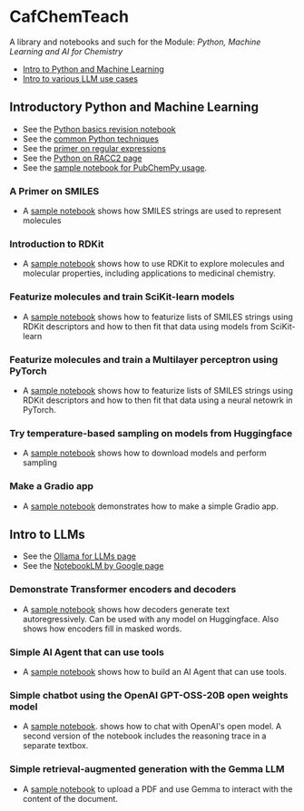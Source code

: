 # CafChemTeach
A library and notebooks and such for the Module: *Python, Machine Learning and AI for Chemistry*

- [Intro to Python and Machine Learning](#introductory-python-and-machine-learning)
- [Intro to various LLM use cases](#intro-to-llms) 

## Introductory Python and Machine Learning

- See the [Python basics revision notebook](https://github.com/MauricioCafiero/CafChemTeach/blob/main/notebooks/PyCatchUp_CafChem.ipynb)
- See the [common Python techniques](https://github.com/MauricioCafiero/CafChemTeach/blob/main/python_basics.md)<br>
- See the [primer on regular expressions](https://github.com/MauricioCafiero/CafChem/blob/main/regex.md) <br>
- See the [Python on RACC2 page](https://github.com/MauricioCafiero/CafChemTeach/blob/main/run_python_racc.md) <br>
- See the [sample notebook for PubChemPy usage](https://github.com/MauricioCafiero/CafChem/blob/main/notebooks/Pubchem_CafChem.ipynb).

### A Primer on SMILES
- A [sample notebook](https://github.com/MauricioCafiero/CafChemTeach/blob/main/notebooks/SMILES_primer_CafChem.ipynb) shows how SMILES strings are used to represent molecules

### Introduction to RDKit
- A [sample notebook](https://github.com/MauricioCafiero/CafChemTeach/blob/main/notebooks/RDKit_intro_CafChem.ipynb) shows how to use RDKit to explore molecules and molecular properties, including applications to medicinal chemistry. 

### Featurize molecules and train SciKit-learn models
- A [sample notebook](https://github.com/MauricioCafiero/CafChemTeach/blob/main/notebooks/Featurizing_SKLearn_CafChem.ipynb) shows how to featurize lists of SMILES strings using RDKit descriptors and how to then fit that data using models from SciKit-learn

### Featurize molecules and train a Multilayer perceptron using PyTorch
- A [sample notebook](https://github.com/MauricioCafiero/CafChemTeach/blob/main/notebooks/BasicMLP_CafChem.ipynb) shows how to featurize lists of SMILES strings using RDKit descriptors and how to then fit that data using a neural netowrk in PyTorch.

### Try temperature-based sampling on models from Huggingface
- A [sample notebook](https://github.com/MauricioCafiero/CafChemTeach/blob/main/notebooks/LLM_Sampling_CafChem.ipynb) shows how to download models and perform sampling

### Make a Gradio app
- A [sample notebook](https://github.com/MauricioCafiero/CafChemTeach/blob/main/notebooks/Gradio_CafChem.ipynb) demonstrates how to make a simple Gradio app.

## Intro to LLMs

- See the [Ollama for LLMs page](https://github.com/MauricioCafiero/CafChemTeach/blob/main/using_ollama.md) <br>
- See the [NotebookLM by Google page](https://github.com/MauricioCafiero/CafChemTeach/blob/main/notebookLM.md) <br>

### Demonstrate Transformer encoders and decoders
- A [sample notebook](https://github.com/MauricioCafiero/CafChemTeach/blob/main/notebooks/Transformers_demo_CafChem.ipynb) shows how decoders generate text autoregressively. Can be used with any model on Huggingface. Also shows how encoders fill in masked words.

### Simple AI Agent that can use tools
- A [sample notebook](https://github.com/MauricioCafiero/CafChemTeach/blob/main/notebooks/SimpleAgent_CafChem.ipynb) shows how to build an AI Agent that can use tools.

### Simple chatbot using the OpenAI GPT-OSS-20B open weights model
- A [sample notebook](https://github.com/MauricioCafiero/CafChemTeach/blob/main/notebooks/OpenAI_Chatbot_CafChem.ipynb). shows how to chat with OpenAI's open model. A second version of the notebook includes the reasoning trace in a separate textbox.

### Simple retrieval-augmented generation with the Gemma LLM
- A [sample notebook](https://github.com/MauricioCafiero/CafChemTeach/blob/main/notebooks/Simple_Rag_Chat_CafChem.ipynb) to upload a PDF and use Gemma to interact with the content of the document.
